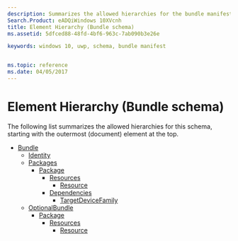 ```yaml
---
description: Summarizes the allowed hierarchies for the bundle manifest schema.
Search.Product: eADQiWindows 10XVcnh
title: Element Hierarchy (Bundle schema)
ms.assetid: 5dfced88-48fd-4bf6-963c-7ab090b3e26e

keywords: windows 10, uwp, schema, bundle manifest


ms.topic: reference
ms.date: 04/05/2017
---
```


# Element Hierarchy (Bundle schema)


The following list summarizes the allowed hierarchies for this schema, starting with the outermost (document) element at the top.

-   [Bundle](element-bundle.md)
    -   [Identity](element-identity.md)
    -   [Packages](element-packages.md)
        -   [Package](element-package.md)
            -   [Resources](element-resources.md)
                -   [Resource](element-resource.md)
            -   [Dependencies](element-dependencies.md)
                -   [TargetDeviceFamily](element-targetdevicefamily.md)
    -   [OptionalBundle](element-optionalbundle.md)
        -   [Package](element-optionalbundle-package.md)
            -   [Resources](element-optionalbundle-resources.md)
                -   [Resource](element-optionalbundle-resource.md)

 

 



